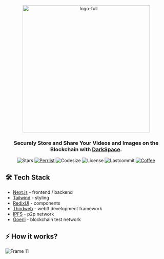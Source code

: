 <p align="center">
  <a href="https://darkspace.vercel.app">
    <img width="397" alt="logo-full" src="https://user-images.githubusercontent.com/53792139/218777995-3ca30d1b-cd37-4a48-b80b-94c76148e5f5.png">
  </a>
</p>
<h3 align="center">Securely Store and Share Your Videos and Images on the Blockchain with <a href="https://darkspace.vercel.app/">DarkSpace</a>.</h3>

<div align="center">

  ![Stars](https://img.shields.io/github/stars/darkrove/darkspace?logo=dbt&color=%239988B6&style=for-the-badge&logoColor=white)
  [![Perrlist](https://img.shields.io/badge/PEERLIST-SAJJAD-orange?logo=scribd&logoColor=white&style=for-the-badge)](https://peerlist.io/sajjad)
  ![Codesize](https://img.shields.io/github/languages/code-size/darkrove/darkspace?logo=nextdotjs&logoColor=white&style=for-the-badge)
  ![License](https://img.shields.io/github/license/darkrove/darkspace?style=for-the-badge&logo=cmake&logoColor=white)
  ![Lastcommit](https://img.shields.io/github/last-commit/darkrove/darkspace?color=%23F213A4&style=for-the-badge&logo=quicktime&logoColot=white)
  [![Coffee](https://img.shields.io/badge/BUY%20ME%20A%20COFEE-BUY-%2357bcad?logo=buymeacoffee&logoColor=white&style=for-the-badge)](https://www.buymeacoffee.com/sajjadshaikh)

</div>

## 🛠 Tech Stack

- [Next.js](https://nextjs.org/) - frontend / backend
- [Tailwind](https://tailwindcss.com/) - styling
- [RedixUI](https://www.radix-ui.com/) - components
- [Thirdweb](https://thirdweb.com/) - web3 development framework
- [IPFS](https://ipfs.io/) - p2p network
- [Goerli](https://goerli.etherscan.io/) - blockchain test network

## ⚡ How it works?

![Frame 11](https://user-images.githubusercontent.com/53792139/218177211-cc70d8d2-a80c-423e-9b95-8af95e1f65c7.png)
